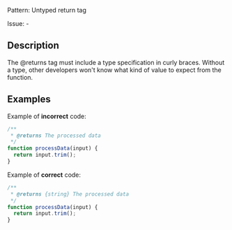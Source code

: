 Pattern: Untyped return tag

Issue: -

## Description

The @returns tag must include a type specification in curly braces. Without a type, other developers won't know what kind of value to expect from the function.

## Examples

Example of **incorrect** code:
```javascript
/**
 * @returns The processed data
 */
function processData(input) {
  return input.trim();
}
```

Example of **correct** code:
```javascript
/**
 * @returns {string} The processed data
 */
function processData(input) {
  return input.trim();
}
```